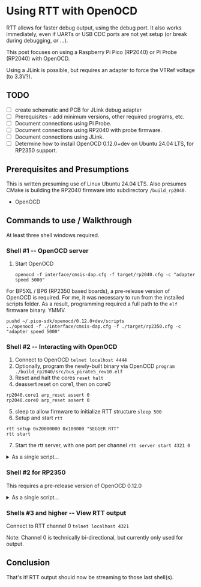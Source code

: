 # Using RTT with OpenOCD

RTT allows for faster debug output, using the debug port.
It also works immediately, even if UARTs or USB CDC ports
are not yet setup (or break during debugging, or ...).

This post focuses on using a Raspberry Pi Pico (RP2040)
or Pi Probe (RP2040) with OpenOCD.

Using a JLink is possible, but requires an adapter to
force the VTRef voltage (to 3.3V?).

## TODO

* [ ] create schematic and PCB for JLink debug adapter
* [ ] Prerequisites - add minimum versions, other required programs, etc.
* [ ] Document connections using Pi Probe.
* [ ] Document connections using RP2040 with probe firmware.
* [ ] Document connections using JLink.
* [ ] Determine how to install OpenOCD 0.12.0+dev on Ubuntu 24.04 LTS, for RP2350 support.

## Prerequisites and Presumptions

This is written presuming use of Linux Ubuntu 24.04 LTS.
Also presumes CMake is building the RP2040 firmware into
subdirectory `/build_rp2040`.

* OpenOCD 


## Commands to use / Walkthrough

At least three shell windows required.

### Shell #1 -- OpenOCD server

1. Start OpenOCD

    `openocd -f interface/cmsis-dap.cfg -f target/rp2040.cfg -c "adapter speed 5000"`


For BP5XL / BP6 (RP2350 based boards), a pre-release version
of OpenOCD is required.  For me, it was
necessary to run
from the installed scripts folder. As a result, programming required
a full path to the `elf` firmware binary.  YMMV.


```
pushd ~/.pico-sdk/openocd/0.12.0+dev/scripts
../openocd -f ./interface/cmsis-dap.cfg -f ./target/rp2350.cfg -c "adapter speed 5000"
```

### Shell #2 -- Interacting with OpenOCD

1. Connect to OpenOCD
`telnet localhost 4444`
2. Optionally, program the newly-built binary via OpenOCD
`program ./build_rp2040/src/bus_pirate5_rev10.elf`
3. Reset and halt the cores
`reset halt`
4. deassert reset on core1, then on core0
```
rp2040.core1 arp_reset assert 0
rp2040.core0 arp_reset assert 0
```
5. sleep to allow firmware to initialize RTT structure
`sleep 500`
6. Setup and start `rtt`
```
rtt setup 0x20000000 0x100000 "SEGGER RTT"
rtt start
```
7. Start the rtt server, with one port per channel
`rtt server start 4321 0`

<details><summary>As a single script...</summary><P/>

```
reset halt
rtt stop
program ./build_rp2040/src/bus_pirate5_rev10.elf
reset halt
rp2040.core1 arp_reset assert 0
rp2040.core0 arp_reset assert 0
sleep 500
rtt setup 0x20000000 0x100000 "SEGGER RTT"
rtt start

rtt server start 4321 0

```

</details>

### Shell #2 for RP2350

This requires a pre-release version of OpenOCD 0.12.0

<details><summary>As a single script...</summary><P/>

```
reset halt; program /home/henrygab/bp5/build_rp2350/src/bus_pirate6.elf
reset halt; rp2350.dap.core1 arp_reset assert 0; rp2350.dap.core0 arp_reset assert 0; sleep 500; rtt setup 0x20000000 0x100000 "SEGGER RTT"; rtt start; rtt server start 4321 0


reset halt; rtt stop; program /home/henrygab/bp5/build_rp2350/src/bus_pirate6.elf
reset halt; rp2350.dap.core1 arp_reset assert 0; rp2350.dap.core0 arp_reset assert 0; sleep 500; rtt setup 0x20000000 0x100000 "SEGGER RTT"; rtt start
```

</details>

### Shells #3 and higher -- View RTT output

Connect to RTT channel 0
`telnet localhost 4321`

Note: Channel 0 is technically bi-directional, but currently only used for output.

## Conclusion

That's it!  RTT output should now be streaming to those last shell(s).
